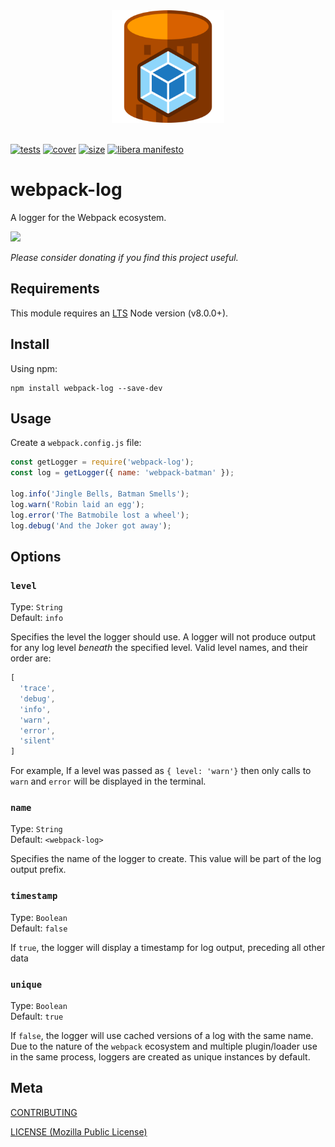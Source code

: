 [tests]: 	https://img.shields.io/circleci/project/github/shellscape/webpack-log.svg
[tests-url]: https://circleci.com/gh/shellscape/webpack-log

[cover]: https://codecov.io/gh/shellscape/webpack-log/branch/master/graph/badge.svg
[cover-url]: https://codecov.io/gh/shellscape/webpack-log

[size]: https://packagephobia.now.sh/badge?p=webpack-log
[size-url]: https://packagephobia.now.sh/result?p=webpack-log

[https]: https://nodejs.org/api/https.html#https_https_createserver_options_requestlistener
[http2]: https://nodejs.org/api/http2.html#http2_http2_createserver_options_onrequesthandler
[http2tls]: https://nodejs.org/api/http2.html#http2_http2_createsecureserver_options_onrequesthandler

<div align="center">
	<img width="180" src="https://raw.githubusercontent.com/shellscape/webpack-log/master/assets/log.svg?sanitize=true" alt="webpack-log"><br/><br/>
</div>

[![tests][tests]][tests-url]
[![cover][cover]][cover-url]
[![size][size]][size-url]
[![libera manifesto](https://img.shields.io/badge/libera-manifesto-lightgrey.svg)](https://liberamanifesto.com)

# webpack-log

A logger for the Webpack ecosystem.

<a href="https://www.patreon.com/shellscape">
  <img src="https://c5.patreon.com/external/logo/become_a_patron_button@2x.png" width="160">
</a>

_Please consider donating if you find this project useful._

## Requirements

This module requires an [LTS](https://github.com/nodejs/Release) Node version (v8.0.0+).

## Install

Using npm:

```console
npm install webpack-log --save-dev
```

## Usage

Create a `webpack.config.js` file:

```js
const getLogger = require('webpack-log');
const log = getLogger({ name: 'webpack-batman' });

log.info('Jingle Bells, Batman Smells');
log.warn('Robin laid an egg');
log.error('The Batmobile lost a wheel');
log.debug('And the Joker got away');
```

## Options

### `level`
Type: `String`<br>
Default: `info`

Specifies the level the logger should use. A logger will not produce output for
any log level _beneath_ the specified level. Valid level names, and their order are:

```js
[
  'trace',
  'debug',
  'info',
  'warn',
  'error',
  'silent'
]
```

For example, If a level was passed as `{ level: 'warn'}` then only calls to `warn` and `error` will be displayed in the terminal.

### `name`
Type: `String`<br>
Default: `<webpack-log>`

Specifies the name of the logger to create. This value will be part of the log output prefix.

### `timestamp`
Type: `Boolean`<br>
Default: `false`

If `true`, the logger will display a timestamp for log output, preceding all other data

### `unique`
Type: `Boolean`<br>
Default: `true`

If `false`, the logger will use cached versions of a log with the same name. Due to the nature of the `webpack` ecosystem and multiple plugin/loader use in the same process, loggers are created as unique instances by default.

## Meta

[CONTRIBUTING](./.github/CONTRIBUTING.md)

[LICENSE (Mozilla Public License)](./LICENSE)
